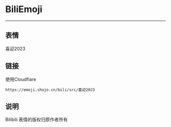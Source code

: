 # BiliEmoji
---
## 表情
喜迎2023
## 链接
使用Cloudflare
```
https://emoji.shojo.cn/bili/src/喜迎2023
```
## 说明
Bilibili 表情的版权归原作者所有
